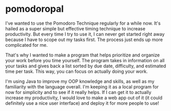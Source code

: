 # pomodoropal

I've wanted to use the Pomodoro Technique regularly for a while now. It's hailed as a super simple but effective timing technique to increase productivity. But every time I try to use it, I can never get started right away because I have to scope out my tasks first. The process just ends up more complicated for me. 

That's why I wanted to make a program that helps prioritize and organize your work before you time yourself. The program takes in information on all your tasks and gives back a list sorted by due date, difficulty, and estimated time per task. This way, you can focus on actually doing your work.

I'm using Java to improve my OOP knowledge and skills, as well as my familiarity with the language overall. I'm keeping it as a local program for now for simplicity and to see if it really helps. If I can get it to actually increase my productivity, I would love to make a web app out of it (it could definitely use a nice user interface) and deploy it for more people to use!
